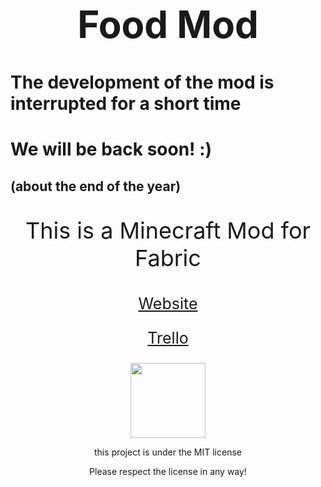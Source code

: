 <h1 style="font-size:60px;"align="center">Food Mod</h1>

# The development of the mod is interrupted for a short time
# We will be back soon! :) 
## (about the end of the year)

<p style="font-size:36px;" align="center">This is a Minecraft Mod for Fabric</p>

<p style="font-size:25px;" align="center"><a href="https://link4real.github.io/food">Website</a></p>

<p style="font-size:25px;" align="center"><a href="https://trello.com/foodmodforfabric">Trello</a></p>

<p align="center"><img valign="middle" src="https://i.imgur.com/zmgIrhN.png" width="120px"></p>

<p align="center">this project is under the MIT license</p>
<p align="center">Please respect the license in any way!</p>
